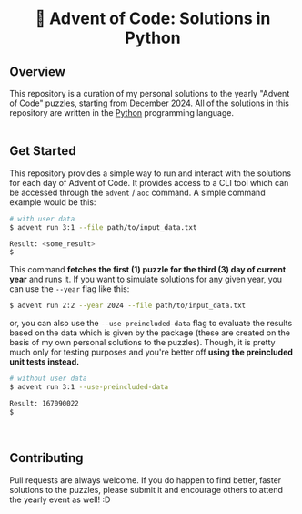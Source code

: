 <div align="center">

# 🐍 Advent of Code: Solutions in Python

</div>

## Overview

This repository is a curation of my personal solutions to the yearly "Advent of
Code" puzzles, starting from December 2024. All of the solutions in this
repository are written in the [Python](https://python.org) programming language.
<br><br>

## Get Started

This repository provides a simple way to run and interact with the solutions for
each day of Advent of Code. It provides access to a CLI tool which can be
accessed through the `advent` / `aoc` command. A simple command example would be this:

```bash
# with user data
$ advent run 3:1 --file path/to/input_data.txt

Result: <some_result>
$
```

This command **fetches the first (1) puzzle for the third (3) day of current year** and runs it.
If you want to simulate solutions for any given year, you can use the `--year` flag like this:

```bash
$ advent run 2:2 --year 2024 --file path/to/input_data.txt
```

or, you can also use the `--use-preincluded-data` flag to evaluate the results
based on the data which is given by the package (these are created on the basis
of my own personal solutions to the puzzles). Though, it is pretty much only for
testing purposes and you're better off **using the preincluded unit tests
instead.**

```bash
# without user data
$ advent run 3:1 --use-preincluded-data

Result: 167090022
$
```

<br>

## Contributing

Pull requests are always welcome. If you do happen to find better, faster
solutions to the puzzles, please submit it and encourage others to attend the
yearly event as well! :D
